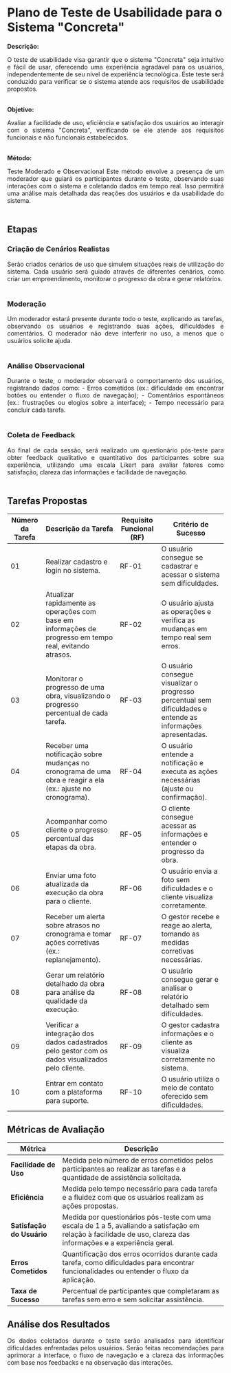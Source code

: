 # Plano de Teste de Usabilidade para o Sistema "Concreta"

  
**Descrição:**
<div align="justify">
O teste de usabilidade visa garantir que o sistema "Concreta" seja intuitivo e fácil de usar, oferecendo uma experiência agradável para os usuários, independentemente de seu nível de experiência tecnológica. Este teste será conduzido para verificar se o sistema atende aos requisitos de usabilidade propostos.
<br><br>
<div>

**Objetivo:**  
<div align="justify">
Avaliar a facilidade de uso, eficiência e satisfação dos usuários ao interagir com o sistema "Concreta", verificando se ele atende aos requisitos funcionais e não funcionais estabelecidos.
<br><br>
<div>

**Método:** 
<div align="justify">
Teste Moderado e Observacional  
Este método envolve a presença de um moderador que guiará os participantes durante o teste, observando suas interações com o sistema e coletando dados em tempo real. Isso permitirá uma análise mais detalhada das reações dos usuários e da usabilidade do sistema.
<br><br>
<div>

## Etapas

### Criação de Cenários Realistas
<div align="justify">
Serão criados cenários de uso que simulem situações reais de utilização do sistema. Cada usuário será guiado através de diferentes cenários, como criar um empreendimento, monitorar o progresso da obra e gerar relatórios.
<br><br>
<div>

### Moderação
<div align="justify">
Um moderador estará presente durante todo o teste, explicando as tarefas, observando os usuários e registrando suas ações, dificuldades e comentários. O moderador não deve interferir no uso, a menos que o usuários solicite ajuda.
<br><br>
<div>

### Análise Observacional
<div align="justify">
Durante o teste, o moderador observará o comportamento dos usuários, registrando dados como:
- Erros cometidos (ex.: dificuldade em encontrar botões ou entender o fluxo de navegação);
- Comentários espontâneos (ex.: frustrações ou elogios sobre a interface);
- Tempo necessário para concluir cada tarefa.
<br><br>
<div>

### Coleta de Feedback
<div align="justify">
Ao final de cada sessão, será realizado um questionário pós-teste para obter feedback qualitativo e quantitativo dos participantes sobre sua experiência, utilizando uma escala Likert para avaliar fatores como satisfação, clareza das informações e facilidade de navegação.
<br><br>
<div>

## Tarefas Propostas

| Número da Tarefa | Descrição da Tarefa                                                                                               | Requisito Funcional (RF) | Critério de Sucesso                                                                                                           |
|------------------|-------------------------------------------------------------------------------------------------------------------|--------------------------|------------------------------------------------------------------------------------------------------------------------------|
| 01               | Realizar cadastro e login no sistema.                                                                             | RF-01                    | O usuário consegue se cadastrar e acessar o sistema sem dificuldades.                                                       |
| 02               | Atualizar rapidamente as operações com base em informações de progresso em tempo real, evitando atrasos.          | RF-02                    | O usuário ajusta as operações e verifica as mudanças em tempo real sem erros.                                                |
| 03               | Monitorar o progresso de uma obra, visualizando o progresso percentual de cada tarefa.                            | RF-03                    | O usuário consegue visualizar o progresso percentual sem dificuldades e entende as informações apresentadas.                 |
| 04               | Receber uma notificação sobre mudanças no cronograma de uma obra e reagir a ela (ex.: ajuste no cronograma).       | RF-04                    | O usuário entende a notificação e executa as ações necessárias (ajuste ou confirmação).                                      |
| 05               | Acompanhar como cliente o progresso percentual das etapas da obra.                                                | RF-05                    | O cliente consegue acessar as informações e entender o progresso da obra.                                                    |
| 06               | Enviar uma foto atualizada da execução da obra para o cliente.                                                    | RF-06                    | O usuário envia a foto sem dificuldades e o cliente visualiza corretamente.                                                  |
| 07               | Receber um alerta sobre atrasos no cronograma e tomar ações corretivas (ex.: replanejamento).                     | RF-07                    | O gestor recebe e reage ao alerta, tomando as medidas corretivas necessárias.                                                |
| 08               | Gerar um relatório detalhado da obra para análise da qualidade da execução.                                       | RF-08                    | O usuário consegue gerar e analisar o relatório detalhado sem dificuldades.                                                  |
| 09               | Verificar a integração dos dados cadastrados pelo gestor com os dados visualizados pelo cliente.                  | RF-09                    | O gestor cadastra informações e o cliente as visualiza corretamente no sistema.                                              |
| 10               | Entrar em contato com a plataforma para suporte.                                                                  | RF-10                    | O usuário utiliza o meio de contato oferecido sem dificuldades.                                                              |

## Métricas de Avaliação

| Métrica               | Descrição                                                                                                          |
|-----------------------|--------------------------------------------------------------------------------------------------------------------|
| **Facilidade de Uso**  | Medida pelo número de erros cometidos pelos participantes ao realizar as tarefas e a quantidade de assistência solicitada. |
| **Eficiência**         | Medida pelo tempo necessário para cada tarefa e a fluidez com que os usuários realizam as ações propostas.          |
| **Satisfação do Usuário** | Medida por questionários pós-teste com uma escala de 1 a 5, avaliando a satisfação em relação à facilidade de uso, clareza das informações e a experiência geral. |
| **Erros Cometidos**    | Quantificação dos erros ocorridos durante cada tarefa, como dificuldades para encontrar funcionalidades ou entender o fluxo da aplicação. |
| **Taxa de Sucesso**    | Percentual de participantes que completaram as tarefas sem erro e sem solicitar assistência.                        |

## Análise dos Resultados

<div align="justify">
Os dados coletados durante o teste serão analisados para identificar dificuldades enfrentadas pelos usuários. Serão feitas recomendações para aprimorar a interface, o fluxo de navegação e a clareza das informações com base nos feedbacks e na observação das interações.
<br/>
</div>
